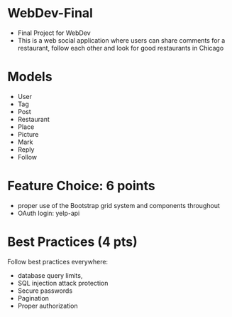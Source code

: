 # WebDev-Final
- Final Project for WebDev
- This is a web social application where users can share comments for a restaurant, follow each other and look for good restaurants in Chicago

# Models
- User
- Tag
- Post
- Restaurant
- Place
- Picture
- Mark
- Reply
- Follow

# Feature Choice: 6 points
- proper use of the Bootstrap grid system and components throughout
- OAuth login: yelp-api
 
# Best Practices (4 pts)
Follow best practices everywhere:
- database query limits,
- SQL injection attack protection
- Secure passwords
- Pagination
- Proper authorization
 
